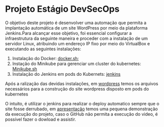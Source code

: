 # Projeto Estágio DevSecOps
O objetivo deste projeto é desenvolver uma automação que permita a implantação automática de um site WordPress por meio da plataforma Jenkins.Para alcançar esse objetivo, foi essencial configurar a infraestrutura da seguinte maneira e proceder com a instalação de um servidor Linux, atribuindo um endereço IP fixo por meio do VirtualBox e executando as seguintes instalações:
1. Instalação do Docker: [docker.sh](https://github.com/GabrielFerreira7/compassFinal/blob/main/docker.sh);
2. Instação do Minikube para gerenciar um cluster do kubernetes: [Minikube.sh](https://github.com/GabrielFerreira7/compassFinal/blob/main/minikube.sh)
3. Instalação do Jenkins em pods do Kubernets: [jenkins](https://github.com/GabrielFerreira7/compassFinal/tree/main/jenkins)

Após a ralização das devidas instalações, em [wordpress](https://github.com/GabrielFerreira7/compassFinal/tree/main/wordpress) temos os arquivos necessários para a construção do site wordpress disposto em pods do kubernetes

O intuito, é utilizar o jenkins para realizar o deploy automatico sempre que o site fosse derrubado, em [apresentação](https://github.com/GabrielFerreira7/compassFinal/blob/main/apresenta%C3%A7%C3%A3o.mp4) temos uma pequena demonstração da execução do projeto, caso o GitHub não permita a execução do video, é possível fazer o dowload e assistir. 
